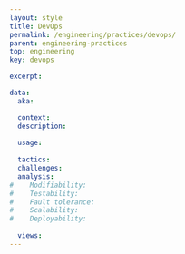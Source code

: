 ```yaml
---
layout: style
title: DevOps
permalink: /engineering/practices/devops/
parent: engineering-practices
top: engineering
key: devops

excerpt:

data:
  aka:

  context:
  description:
 
  usage:
  
  tactics:
  challenges:
  analysis:
#    Modifiability:
#    Testability:
#    Fault tolerance:
#    Scalability:
#    Deployability:
    
  views:
---
```

